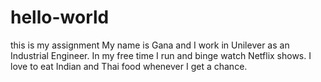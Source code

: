 # hello-world
this is my assignment
My name is Gana and I work in Unilever as an Industrial Engineer. In my free time I run and binge watch Netflix shows. I love to eat Indian and Thai food whenever I get a chance.
